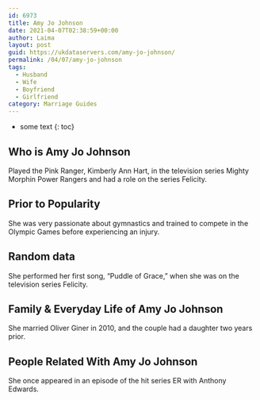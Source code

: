 ```yaml
---
id: 6973
title: Amy Jo Johnson
date: 2021-04-07T02:38:59+00:00
author: Laima
layout: post
guid: https://ukdataservers.com/amy-jo-johnson/
permalink: /04/07/amy-jo-johnson
tags:
  - Husband
  - Wife
  - Boyfriend
  - Girlfriend
category: Marriage Guides
---
```


* some text
{: toc}


## Who is Amy Jo Johnson
                  
                  
                  
Played the Pink Ranger, Kimberly Ann Hart, in the television series Mighty Morphin Power Rangers and had a role on the series Felicity.
                  
              
            
              
            
                
                
                
## Prior to Popularity
                  
                  
                  
She was very passionate about gymnastics and trained to compete in the Olympic Games before experiencing an injury.
                  
              
            
              
            
                
                
                
## Random data
                  
                  
                  
She performed her first song, &#8220;Puddle of Grace,&#8221; when she was on the television series Felicity.
                  
              
            
              
            
                
                
                
## Family & Everyday Life of Amy Jo Johnson
                  
                  
                  
She married Oliver Giner in 2010, and the couple had a daughter two years prior.
                  
              
            
              
            
                
                
                
## People Related With Amy Jo Johnson
                  
                  
                  
She once appeared in an episode of the hit series ER with Anthony Edwards.
                  
              
            
              
            
                
              
            
              
              
            
            
              
            
          
          
          